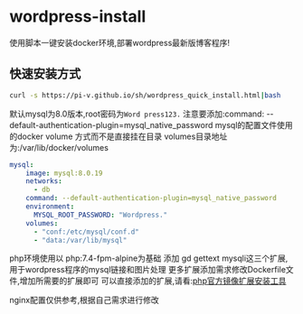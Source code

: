 # wordpress-install
使用脚本一键安装docker环境,部署wordpress最新版博客程序!

## 快速安装方式
```sh
curl -s https://pi-v.github.io/sh/wordpress_quick_install.html|bash
```

默认mysql为8.0版本,root密码为`Word press123.`
注意要添加:command: --default-authentication-plugin=mysql_native_password
mysql的配置文件使用的docker volume 方式而不是直接挂在目录
volumes目录地址为:/var/lib/docker/volumes

```yaml
mysql:
    image: mysql:8.0.19
    networks:
      - db
    command: --default-authentication-plugin=mysql_native_password
    environment:
      MYSQL_ROOT_PASSWORD: "Wordpress."
    volumes:
      - "conf:/etc/mysql/conf.d"
      - "data:/var/lib/mysql"
```

php环境使用以 php:7.4-fpm-alpine为基础 
添加 gd gettext mysqli这三个扩展,用于wordpress程序的mysql链接和图片处理
更多扩展添加需求修改Dockerfile文件,增加所需要的扩展即可
可以直接添加的扩展,请看:[php官方镜像扩展安装工具](https://hub.docker.com/r/mlocati/php-extension-installer)

nginx配置仅供参考,根据自己需求进行修改
